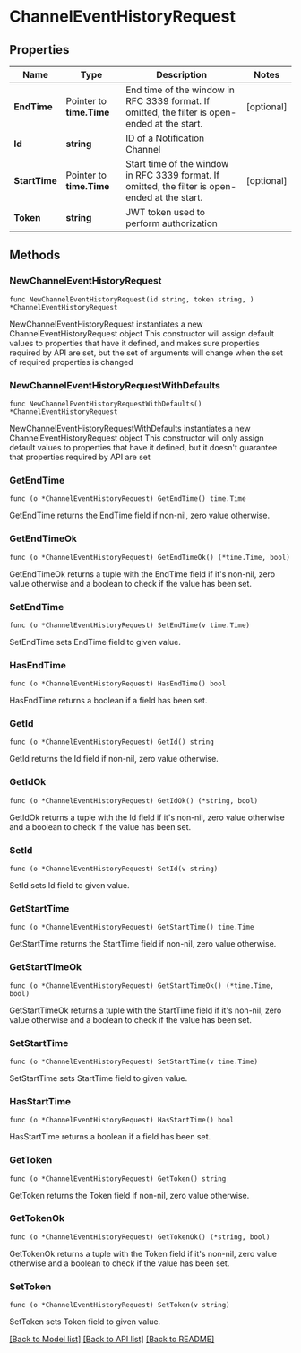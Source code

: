 # ChannelEventHistoryRequest

## Properties

Name | Type | Description | Notes
------------ | ------------- | ------------- | -------------
**EndTime** | Pointer to **time.Time** | End time of the window in RFC 3339 format. If omitted, the filter is open-ended at the start. | [optional] 
**Id** | **string** | ID of a Notification Channel | 
**StartTime** | Pointer to **time.Time** | Start time of the window in RFC 3339 format. If omitted, the filter is open-ended at the start. | [optional] 
**Token** | **string** | JWT token used to perform authorization | 

## Methods

### NewChannelEventHistoryRequest

`func NewChannelEventHistoryRequest(id string, token string, ) *ChannelEventHistoryRequest`

NewChannelEventHistoryRequest instantiates a new ChannelEventHistoryRequest object
This constructor will assign default values to properties that have it defined,
and makes sure properties required by API are set, but the set of arguments
will change when the set of required properties is changed

### NewChannelEventHistoryRequestWithDefaults

`func NewChannelEventHistoryRequestWithDefaults() *ChannelEventHistoryRequest`

NewChannelEventHistoryRequestWithDefaults instantiates a new ChannelEventHistoryRequest object
This constructor will only assign default values to properties that have it defined,
but it doesn't guarantee that properties required by API are set

### GetEndTime

`func (o *ChannelEventHistoryRequest) GetEndTime() time.Time`

GetEndTime returns the EndTime field if non-nil, zero value otherwise.

### GetEndTimeOk

`func (o *ChannelEventHistoryRequest) GetEndTimeOk() (*time.Time, bool)`

GetEndTimeOk returns a tuple with the EndTime field if it's non-nil, zero value otherwise
and a boolean to check if the value has been set.

### SetEndTime

`func (o *ChannelEventHistoryRequest) SetEndTime(v time.Time)`

SetEndTime sets EndTime field to given value.

### HasEndTime

`func (o *ChannelEventHistoryRequest) HasEndTime() bool`

HasEndTime returns a boolean if a field has been set.

### GetId

`func (o *ChannelEventHistoryRequest) GetId() string`

GetId returns the Id field if non-nil, zero value otherwise.

### GetIdOk

`func (o *ChannelEventHistoryRequest) GetIdOk() (*string, bool)`

GetIdOk returns a tuple with the Id field if it's non-nil, zero value otherwise
and a boolean to check if the value has been set.

### SetId

`func (o *ChannelEventHistoryRequest) SetId(v string)`

SetId sets Id field to given value.


### GetStartTime

`func (o *ChannelEventHistoryRequest) GetStartTime() time.Time`

GetStartTime returns the StartTime field if non-nil, zero value otherwise.

### GetStartTimeOk

`func (o *ChannelEventHistoryRequest) GetStartTimeOk() (*time.Time, bool)`

GetStartTimeOk returns a tuple with the StartTime field if it's non-nil, zero value otherwise
and a boolean to check if the value has been set.

### SetStartTime

`func (o *ChannelEventHistoryRequest) SetStartTime(v time.Time)`

SetStartTime sets StartTime field to given value.

### HasStartTime

`func (o *ChannelEventHistoryRequest) HasStartTime() bool`

HasStartTime returns a boolean if a field has been set.

### GetToken

`func (o *ChannelEventHistoryRequest) GetToken() string`

GetToken returns the Token field if non-nil, zero value otherwise.

### GetTokenOk

`func (o *ChannelEventHistoryRequest) GetTokenOk() (*string, bool)`

GetTokenOk returns a tuple with the Token field if it's non-nil, zero value otherwise
and a boolean to check if the value has been set.

### SetToken

`func (o *ChannelEventHistoryRequest) SetToken(v string)`

SetToken sets Token field to given value.



[[Back to Model list]](../README.md#documentation-for-models) [[Back to API list]](../README.md#documentation-for-api-endpoints) [[Back to README]](../README.md)


